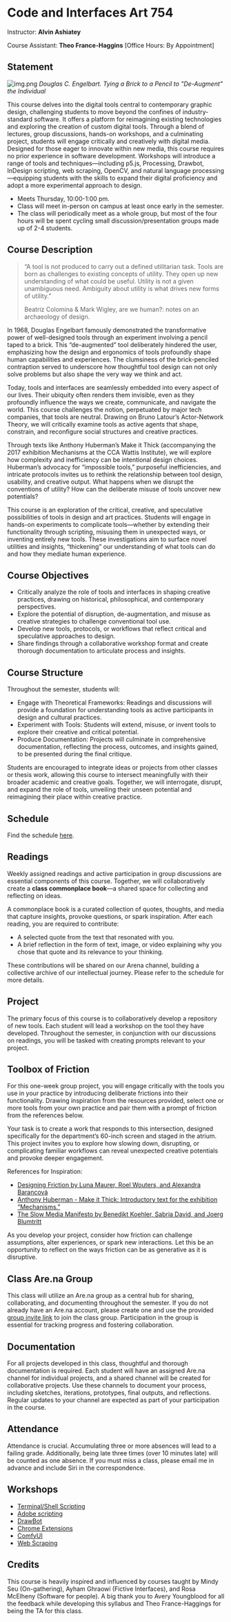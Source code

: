 # Code and Interfaces Art 754

Instructor: **Alvin Ashiatey**

Course Assistant: **Theo France-Haggins** [Office Hours: By Appointment]

## Statement

![img.png](imgs/img.png)
_Douglas C. Engelbart. Tying a Brick to a Pencil to "De-Augment" the Individual_

This course delves into the digital tools central to contemporary graphic design, challenging students to move beyond the confines of industry-standard software. It offers a platform for reimagining existing technologies and exploring the creation of custom digital tools. Through a blend of lectures, group discussions, hands-on workshops, and a culminating project, students will engage critically and creatively with digital media.
Designed for those eager to innovate within new media, this course requires no prior experience in software development. Workshops will introduce a range of tools and techniques—including p5.js, Processing, Drawbot, InDesign scripting, web scraping, OpenCV, and natural language processing—equipping students with the skills to expand their digital proficiency and adopt a more experimental approach to design.

- Meets Thursday, 10:00-1:00 pm.
- Class will meet in-person on campus at least once early in the semester.
- The class will periodically meet as a whole group, but most of the four hours will be spent cycling small discussion/presentation groups made up of 2-4 students.

## Course Description

> “A tool is not produced to carry out a defined utilitarian task. Tools are born as challenges to existing concepts of utility. They open up new understanding of what could be useful. Utility is not a given unambiguous need. Ambiguity about utility is what drives new forms of utility.”
> 
> Beatriz Colomina & Mark Wigley, are we human?: notes on an archaeology of design.

In 1968, Douglas Engelbart famously demonstrated the transformative power of well-designed tools through an experiment involving a pencil taped to a brick. This “de-augmented” tool deliberately hindered the user, emphasizing how the design and ergonomics of tools profoundly shape human capabilities and experiences. The clumsiness of the brick-penciled contraption served to underscore how thoughtful tool design can not only solve problems but also shape the very way we think and act.

Today, tools and interfaces are seamlessly embedded into every aspect of our lives. Their ubiquity often renders them invisible, even as they profoundly influence the ways we create, communicate, and navigate the world. This course challenges the notion, perpetuated by major tech companies, that tools are neutral. Drawing on Bruno Latour’s Actor-Network Theory, we will critically examine tools as active agents that shape, constrain, and reconfigure social structures and creative practices.

Through texts like Anthony Huberman’s Make it Thick (accompanying the 2017 exhibition Mechanisms at the CCA Wattis Institute), we will explore how complexity and inefficiency can be intentional design choices. Huberman’s advocacy for “impossible tools,” purposeful inefficiencies, and intricate protocols invites us to rethink the relationship between tool design, usability, and creative output. What happens when we disrupt the conventions of utility? How can the deliberate misuse of tools uncover new potentials?

This course is an exploration of the critical, creative, and speculative possibilities of tools in design and art practices. Students will engage in hands-on experiments to complicate tools—whether by extending their functionality through scripting, misusing them in unexpected ways, or inventing entirely new tools. These investigations aim to surface novel utilities and insights, “thickening” our understanding of what tools can do and how they mediate human experience.

## Course Objectives

- Critically analyze the role of tools and interfaces in shaping creative practices, drawing on historical, philosophical, and contemporary perspectives.
- Explore the potential of disruption, de-augmentation, and misuse as creative strategies to challenge conventional tool use.
- Develop new tools, protocols, or workflows that reflect critical and speculative approaches to design.
- Share findings through a collaborative workshop format and create thorough documentation to articulate process and insights.

## Course Structure

Throughout the semester, students will:

- Engage with Theoretical Frameworks: Readings and discussions will provide a foundation for understanding tools as active participants in design and cultural practices.
- Experiment with Tools: Students will extend, misuse, or invent tools to explore their creative and critical potential.
- Produce Documentation: Projects will culminate in comprehensive documentation, reflecting the process, outcomes, and insights gained, to be presented during the final critique.

Students are encouraged to integrate ideas or projects from other classes or thesis work, allowing this course to intersect meaningfully with their broader academic and creative goals. Together, we will interrogate, disrupt, and expand the role of tools, unveiling their unseen potential and reimagining their place within creative practice.

## Schedule

Find the schedule [here](https://docs.google.com/document/d/e/2PACX-1vRVC8Cwu-7bVNYvnduRSu64fnrroUcVvjKVCVsNkL1dZty-N1wLTTqlKdZwn6kkDDh4FX9Ns4at4sB5/pub).

## Readings

Weekly assigned readings and active participation in group discussions are essential components of this course. Together, we will collaboratively create a **class commonplace book**—a shared space for collecting and reflecting on ideas.

A commonplace book is a curated collection of quotes, thoughts, and media that capture insights, provoke questions, or spark inspiration. After each reading, you are required to contribute:

- A selected quote from the text that resonated with you.
- A brief reflection in the form of text, image, or video explaining why you chose that quote and its relevance to your thinking.

These contributions will be shared on our Arena channel, building a collective archive of our intellectual journey. Please refer to the schedule for more details.

## Project

The primary focus of this course is to collaboratively develop a repository of new tools. Each student will lead a workshop on the tool they have developed. Throughout the semester, in conjunction with our discussions on readings, you will be tasked with creating prompts relevant to your project.

## Toolbox of Friction

For this one-week group project, you will engage critically with the tools you use in your practice by introducing deliberate frictions into their functionality. Drawing inspiration from the resources provided, select one or more tools from your own practice and pair them with a prompt of friction from the references below.

Your task is to create a work that responds to this intersection, designed specifically for the department’s 60-inch screen and staged in the atrium. This project invites you to explore how slowing down, disrupting, or complicating familiar workflows can reveal unexpected creative potentials and provoke deeper engagement.

References for Inspiration:

- [Designing Friction by Luna Maurer, Roel Wouters, and Alexandra Barancová](https://designingfriction.com/)
- [Anthony Huberman - Make it Thick: Introductory text for the exhibition “Mechanisms.”](https://attachments.are.na/25819836/a0ec81bfbff63ada03658abea9e4d0c7.pdf?1705775021)
- [The Slow Media Manifesto by Benedikt Koehler, Sabria David, and Joerg Blumtritt](https://raw.githubusercontent.com/greyscalepress/manifestos/master/content/manifestos/2010-01-02-Slow-Media-Manifesto.txt)

As you develop your project, consider how friction can challenge assumptions, alter experiences, or spark new interactions. Let this be an opportunity to reflect on the ways friction can be as generative as it is disruptive.

## Class Are.na Group

This class will utilize an Are.na group as a central hub for sharing, collaborating, and documenting throughout the semester. If you do not already have an Are.na account, please create one and use the provided [group invite link](https://www.are.na/group/art-754-code-and-interfaces-2025/invite/RrBLhgKgjy4LbyuMsVjZoQ) to join the class group. Participation in the group is essential for tracking progress and fostering collaboration.

## Documentation

For all projects developed in this class, thoughtful and thorough documentation is required. Each student will have an assigned Are.na channel for individual projects, and a shared channel will be created for collaborative projects. Use these channels to document your process, including sketches, iterations, prototypes, final outputs, and reflections. Regular updates to your channel are expected as part of your participation in the course.

## Attendance

Attendance is crucial. Accumulating three or more absences will lead to a failing grade. Additionally, being late three times (over 10 minutes late) will be counted as one absence.
If you must miss a class, please email me in advance and include Siri in the correspondence.

## Workshops

- [Terminal/Shell Scripting](./Workshops/Terminal/README.md) 
- [Adobe scripting](./Workshops/Adobe%20scripting/README.md)
- [DrawBot](Workshops/OpenCV/README.md)
- [Chrome Extensions](./Workshops/Chrome%20Extensions/README.md)
- [ComfyUI](./Workshops/ComfyUI/README.md)
- [Web Scraping](./Workshops/Web%20Scraping/README.md)

## Credits

This course is heavily inspired and influenced by courses taught by Mindy Seu (On-gathering), Ayham Ghraowi (Fictive Interfaces), and Rosa McElheny (Software for people). A big thank you to Avery Youngblood for all the feedback while developing this syllabus and Theo France-Haggings for being the TA for this class.
